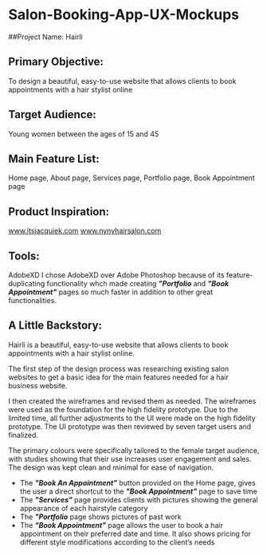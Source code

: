 # Salon-Booking-App-UX-Mockups

##Project Name:
Hairli

## Primary Objective: 
To design a beautiful, easy-to-use website that allows clients to book appointments with a hair stylist online

## Target Audience: 
Young women between the ages of 15 and 45 

## Main Feature List: 
Home page, About page, Services page, Portfolio page, Book Appointment page

## Product Inspiration: 
www.itsjacquiek.com www.nynyhairsalon.com

## Tools: 
AdobeXD
I chose AdobeXD over Adobe Photoshop because of its feature-duplicating functionality whch made creating **_"Portfolio_** and 
**_"Book Appointment"_** pages so much faster in addition to other great functionalities.
 

## A Little Backstory:
Hairli is a beautiful, easy-to-use website that allows clients to book appointments with a hair stylist online. 

The first step of the design process was researching existing salon websites to get a basic idea for the main features needed for a 
hair business website. 

I then created the wireframes and revised them as needed. The wireframes were used as the foundation for the high fidelity prototype. 
Due to the limited time, all further adjustments to the UI were made on the high fidelity prototype. The UI prototype was then 
reviewed by seven target users and finalized.

The primary colours were specifically tailored to the female target audience, with studies showing that their use increases
user engagement and sales. The design was kept clean and minimal for ease of navigation. 

* The **_"Book An Appointment"_** button provided on the Home page, gives the user a direct shortcut to the **_"Book Appointment"_** page to 
save time
* The **_"Services"_** page provides clients with pictures showing the general appearance of each hairstyle category
* The **_"Portfolio_** page shows pictures of past work
* The **_"Book Appointment"_** page allows the user to book a hair appointment on their preferred date and time. It
also shows pricing for different style modifications according to the client’s needs

